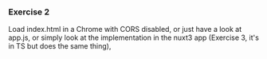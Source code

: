 ### Exercise 2

Load index.html in a Chrome with CORS disabled, or just have a look at app.js,
or simply look at the implementation in the nuxt3 app (Exercise 3, it's in TS but does the same thing),
